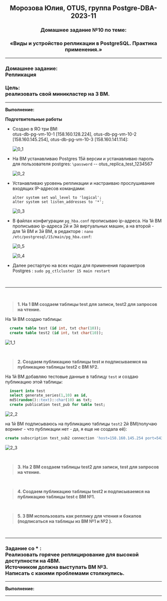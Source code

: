 **<div align="center"><h2>Морозова Юлия, OTUS, группа Postgre-DBA-2023-11</h2></div>**

**<div align=center><h3>Домашнее задание №10 по теме:</h3></div>**
**<div align=center><h3>«Виды и устройство репликации в PostgreSQL. Практика применения.»</h3></div>**

***
**<h3>Домашнее задание:
<br>Репликация</h3>**

**<h3>Цель:
<br>реализовать свой миникластер на 3 ВМ.</h3>**

***

**Выполнение:**

**Подготвительные работы**

- Создаю в ЯО три ВМ:
  </br>otus-db-pg-vm-10-1 [158.160.128.224], otus-db-pg-vm-10-2 [158.160.145.254], otus-db-pg-vm-10-3 [158.160.141.114]:

  ![0_1](https://github.com/Y-M-Morozova/Postgre-DBA-2023-11_OTUS_Morozova_Yulia/assets/153178571/a9b1098c-99bc-4f43-887b-5b4617354eae)

- На ВМ устанавливаю Postgres 15й версии и устанавливаю пароль для пользователя postgres: ``\password`` -- otus_replica_test_1234567

  ![0_2](https://github.com/Y-M-Morozova/Postgre-DBA-2023-11_OTUS_Morozova_Yulia/assets/153178571/0e0c49b8-cdc4-482e-b0f0-d2328a675c6f)
  
- Устанавливаю уровень репликации и настраиваю прослушивание входящих IP-адресов командами:

  ``alter system set wal_level to 'logical';``
  </br>``alter system set listen_addresses to '*';``

    ![0_3](https://github.com/Y-M-Morozova/Postgre-DBA-2023-11_OTUS_Morozova_Yulia/assets/153178571/7fc4cb65-bbfc-40c1-a00e-0fc06f31d92e)

- В файлах конфигурации ``pg_hba.conf`` прописываю ip-адреса. На 1й ВМ прописываю ip-адреса 2й и 3й виртуальных машин, а на второй - для 1й ВМ и 3й ВМ,  в редакторе : ``nano /etc/postgresql/15/main/pg_hba.conf``:

    ![0_5](https://github.com/Y-M-Morozova/Postgre-DBA-2023-11_OTUS_Morozova_Yulia/assets/153178571/3864c743-063c-47a3-a6f4-1736cea51152)

    ![0_4](https://github.com/Y-M-Morozova/Postgre-DBA-2023-11_OTUS_Morozova_Yulia/assets/153178571/a4909b7d-f828-46b3-9cd2-c91be3905871)

- Далее рестартую на всех нодах для применения параметров Postgres :   ``sudo pg_ctlcluster 15 main restart``

<br/>  

***

<br/>

>**1. На 1 ВМ создаем таблицы test для записи, test2 для запросов на чтение.**

  На 1й ВМ создаю таблицы:

  ```sql
    create table test (id int, txt char(10));
    create table test2 (id int, txt char(10));
  ```

  ![1_1](https://github.com/Y-M-Morozova/Postgre-DBA-2023-11_OTUS_Morozova_Yulia/assets/153178571/9cbdad12-7a8e-4a68-8a69-fdbead8f8868)

<br/>

>**2. Создаем публикацию таблицы test и подписываемся на публикацию таблицы test2 с ВМ №2.**

  На 1й ВМ добавляю тестовые данные в таблицу ``test`` и создаю публикацию этой таблицы:

  ```sql
    insert into test
    select generate_series(1,10) as id,
    md5(random()::text)::char(10) as txt;
    create publication test_pub for table test;
  ```

  ![2_2](https://github.com/Y-M-Morozova/Postgre-DBA-2023-11_OTUS_Morozova_Yulia/assets/153178571/b180dbe2-4062-460c-8dd7-ac286fa2d958)

  на 1й ВМ подписываюсь на публикацию таблицы ``test2`` 2й ВМ(получаю ворнинг - что публикации нет - да, я еще не создала её):

  ```sql
  create subscription test_sub2 connection 'host=158.160.145.254 port=5432 user=postgres password=otus_replica_test_1234567 dbname=postgres' publication test_pub2 with (copy_data = true);
```
  
  ![2_3](https://github.com/Y-M-Morozova/Postgre-DBA-2023-11_OTUS_Morozova_Yulia/assets/153178571/8f1014d8-43da-4506-b04e-c4b564f8d2eb)

<br/>

>**3. На 2 ВМ создаем таблицы test2 для записи, test для запросов на чтение.**



<br/>

>**4. Создаем публикацию таблицы test2 и подписываемся на публикацию таблицы test с ВМ №1.**




<br/>

>**5. 3 ВМ использовать как реплику для чтения и бэкапов (подписаться на таблицы из ВМ №1 и №2 ).**


<br/>

***
**<h3> Задание со * :**
<br>Реализовать горячее реплицирование для высокой доступности на 4ВМ. 
<br>Источником должна выступать ВМ №3. 
<br>Написать с какими проблемами столкнулись. 
</h3>

***

**Выполнение:**



***

